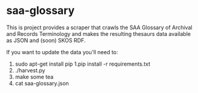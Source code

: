 saa-glossary
============

This is project provides a scraper that crawls the SAA Glossary of Archival and
Records Terminology and makes the resulting thesaurs data available as JSON
and (soon) SKOS RDF.

If you want to update the data you'll need to:

1. sudo apt-get install pip
1.pip install -r requirements.txt
1. ./harvest.py
1. make some tea
1. cat saa-glossary.json
